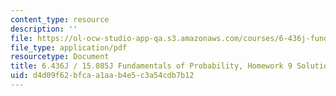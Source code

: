 ```yaml
---
content_type: resource
description: ''
file: https://ol-ocw-studio-app-qa.s3.amazonaws.com/courses/6-436j-fundamentals-of-probability-fall-2018/d4d09f62bfcaa1aab4e5c3a54cdb7b12_MIT6_436JF18_hw9solutions.pdf
file_type: application/pdf
resourcetype: Document
title: 6.436J / 15.085J Fundamentals of Probability, Homework 9 Solutions
uid: d4d09f62-bfca-a1aa-b4e5-c3a54cdb7b12
---
```

